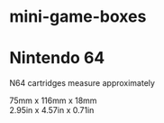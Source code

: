 # mini-game-boxes
# Nintendo 64
N64 cartridges measure approximately

75mm x 116mm x 18mm		
2.95in x 4.57in x 0.71in
